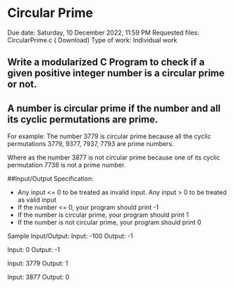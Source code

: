 # Circular Prime
 Due date: Saturday, 10 December 2022, 11:59 PM
 Requested files: CircularPrime.c ( Download)
Type of work:  Individual work
## Write a modularized C Program to check if a given positive integer number is a circular prime or not.
## A number is circular prime if the number and all its cyclic permutations are prime.

For example:
The number 3779 is circular prime because all the cyclic permutations
3779, 9377, 7937, 7793 are prime numbers.

Where as the number 3877 is not circular prime because one of its cyclic permutation 7738 is not a prime number.

##Input/Output Specification:
 - Any input <= 0 to be treated as invalid input. Any input > 0 to be treated as valid input
 - If the number <= 0, your program should print -1
 - If the number is circular prime, your program should print 1
 - If the number is not circular prime, your program should print 0

Sample Input/Output:
Input:
 -100
 Output:
 -1

Input:
 0
 Output:
 -1

Input:
 3779
 Output:
 1

 Input:
 3877
 Output:
 0